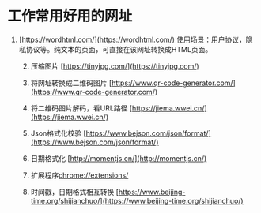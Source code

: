 # 工作常用好用的网址

1. [https://wordhtml.com/](https://wordhtml.com/) 使用场景：用户协议，隐私协议等。纯文本的页面，可直接在该网址转换成HTML页面。

    2. 压缩图片 [https://tinyjpg.com/](https://tinyjpg.com/)

    3. 将网址转换成二维码图片 [https://www.qr-code-generator.com/](https://www.qr-code-generator.com/)

     4. 将二维码图片解码，看URL路径 [https://jiema.wwei.cn/](https://jiema.wwei.cn/)

     5. Json格式化校验 [https://www.bejson.com/json/format/](https://www.bejson.com/json/format/)

     6. 日期格式化 [http://momentjs.cn/](http://momentjs.cn/)

     7. 扩展程序[chrome://extensions/](chrome://extensions/) 

     8. 时间戳，日期格式相互转换 [https://www.beijing-time.org/shijianchuo/](https://www.beijing-time.org/shijianchuo/)

